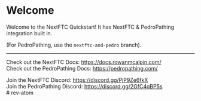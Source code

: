 # Welcome
Welcome to the NextFTC Quickstart! It has NextFTC & PedroPathing integration built in.

(For PedroPathing, use the `nextftc-and-pedro` branch).

---

Check out the NextFTC Docs: <https://docs.rowanmcalpin.com/>  
Check out the PedroPathing Docs: <https://pedropathing.com/>  

Join the NextFTC Discord: <https://discord.gg/PjP9Ze6fkX>  
Join the PedroPathing Discord: <https://discord.gg/2GfC4qBP5s>  
#   r e v - a t o m  
 